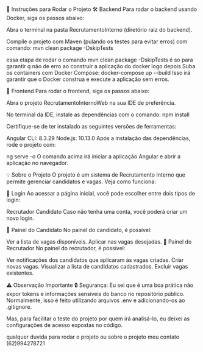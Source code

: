 🚀 Instruções para Rodar o Projeto
🛠 Backend
Para rodar o backend usando Docker, siga os passos abaixo:

Abra o terminal na pasta RecrutamentoInterno (diretório raiz do backend).

Compile o projeto com Maven (pulando os testes para evitar erros)
com comando:  mvn clean package -DskipTests 

essa etapa de rodar o comando mvn clean package -DskipTests  é so para garantir  q não de erro ao construir a aplicação do docker
logo depois 
Suba os containers com Docker Compose:
docker-compose up --build
Isso irá garantir que o Docker construa e execute a aplicação sem erros.

🎨 Frontend
Para rodar o frontend, siga os passos abaixo:

Abra o projeto RecrutamentoInternoWeb na sua IDE de preferência.

No terminal da IDE, instale as dependências com o comando:
npm install

Certifique-se de ter instalado as seguintes versões de ferramentas:

Angular CLI: 8.3.29
Node.js: 10.13.0
Após a instalação das dependências, rode o projeto com:

ng serve -o
O comando acima irá iniciar a aplicação Angular e abrir a aplicação no navegador.

💡 Sobre o Projeto
O projeto é um sistema de Recrutamento Interno que permite gerenciar candidatos e vagas. Veja como funciona:

👤 Login
Ao acessar a página inicial, você pode escolher entre dois tipos de login:

Recrutador
Candidato
Caso não tenha uma conta, você poderá criar um novo login.

🎯 Painel do Candidato
No painel do candidato, é possível:

Ver a lista de vagas disponíveis.
Aplicar nas vagas desejadas.
📝 Painel do Recrutador
No painel do recrutador, é possível:

Ver notificações dos candidatos que aplicaram às vagas criadas.
Criar novas vagas.
Visualizar a lista de candidatos cadastrados.
Excluir vagas existentes.

⚠️ Observação Importante
🔒 Segurança: Eu sei que é uma boa prática não expor tokens e informações sensíveis do banco no repositório público. Normalmente, isso é feito utilizando arquivos .env e adicionando-os ao .gitignore.

Mas, para facilitar o teste do projeto por quem irá analisá-lo, eu deixei as configurações de acesso expostas no código.

qualquer duvida para rodar o projeto ou sobre o projeto meu contato (62)994278721
